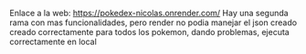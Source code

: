 Enlace a la web: https://pokedex-nicolas.onrender.com/
Hay una segunda rama con mas funcionalidades, pero render no podia manejar el json creado creado correctamente para todos los pokemon, dando problemas, ejecuta correctamente en local
